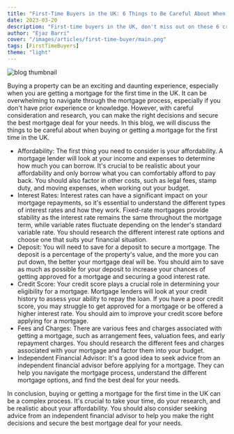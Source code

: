 ```yaml
---
title: "First-Time Buyers in the UK: 6 Things to Be Careful About When Getting a Mortgage"
date: 2023-03-20
description: "First-time buyers in the UK, don't miss out on these 6 crucial tips for getting a mortgage. Read on to secure the best deal for your needs. #mortgages #firsttimebuyers"
author: "Ejaz Barri"
cover: "/images/articles/first-time-buyer/main.png"
tags: [FirstTimeBuyers]
theme: "light"
---
```


![blog thumbnail](/images/articles/first-time-buyer/main.png)

Buying a property can be an exciting and daunting experience, especially when you are getting a mortgage for the first time in the UK. It can be overwhelming to navigate through the mortgage process, especially if you don't have prior experience or knowledge. However, with careful consideration and research, you can make the right decisions and secure the best mortgage deal for your needs. In this blog, we will discuss the things to be careful about when buying or getting a mortgage for the first time in the UK.

- Affordability: The first thing you need to consider is your affordability. A mortgage lender will look at your income and expenses to determine how much you can borrow. It's crucial to be realistic about your affordability and only borrow what you can comfortably afford to pay back. You should also factor in other costs, such as legal fees, stamp duty, and moving expenses, when working out your budget.
- Interest Rates: Interest rates can have a significant impact on your mortgage repayments, so it's essential to understand the different types of interest rates and how they work. Fixed-rate mortgages provide stability as the interest rate remains the same throughout the mortgage term, while variable rates fluctuate depending on the lender's standard variable rate. You should research the different interest rate options and choose one that suits your financial situation.
- Deposit: You will need to save for a deposit to secure a mortgage. The deposit is a percentage of the property's value, and the more you can put down, the better your mortgage deal will be. You should aim to save as much as possible for your deposit to increase your chances of getting approved for a mortgage and securing a good interest rate.
- Credit Score: Your credit score plays a crucial role in determining your eligibility for a mortgage. Mortgage lenders will look at your credit history to assess your ability to repay the loan. If you have a poor credit score, you may struggle to get approved for a mortgage or be offered a higher interest rate. You should aim to improve your credit score before applying for a mortgage.
- Fees and Charges: There are various fees and charges associated with getting a mortgage, such as arrangement fees, valuation fees, and early repayment charges. You should research the different fees and charges associated with your mortgage and factor them into your budget.
- Independent Financial Advisor: It's a good idea to seek advice from an independent financial advisor before applying for a mortgage. They can help you navigate the mortgage process, understand the different mortgage options, and find the best deal for your needs.

In conclusion, buying or getting a mortgage for the first time in the UK can be a complex process. It's crucial to take your time, do your research, and be realistic about your affordability. You should also consider seeking advice from an independent financial advisor to help you make the right decisions and secure the best mortgage deal for your needs.

